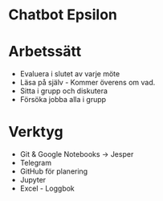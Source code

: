 # Chatbot Epsilon

# Arbetssätt

- Evaluera i slutet av varje möte
- Läsa på själv - Kommer överens om vad.
- Sitta i grupp och diskutera
- Försöka jobba alla i grupp

# Verktyg

- Git & Google Notebooks → Jesper
- Telegram
- GitHub för planering
- Jupyter
- Excel - Loggbok
